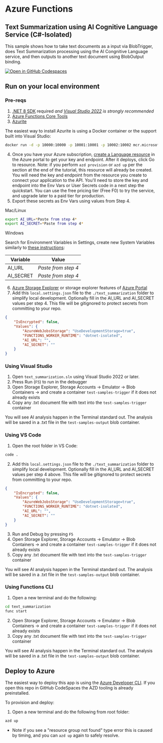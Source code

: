 # Azure Functions
## Text Summarization using AI Cognitive Language Service (C#-Isolated)

This sample shows how to take text documents as a input via BlobTrigger, does Text Summarization processing using the AI Congnitive Language service, and then outputs to another text document using BlobOutput binding.  

[![Open in GitHub Codespaces](https://github.com/codespaces/badge.svg)](https://github.com/codespaces/new?hide_repo_select=true&ref=main&repo=575770869)

## Run on your local environment

### Pre-reqs
1) [.NET 8 SDK](https://dotnet.microsoft.com/en-us/download/dotnet/8.0) required *and [Visual Studio 2022](https://visualstudio.microsoft.com/vs/) is strongly recommended*
2) [Azure Functions Core Tools](https://learn.microsoft.com/en-us/azure/azure-functions/functions-run-local?tabs=v4%2Cmacos%2Ccsharp%2Cportal%2Cbash#install-the-azure-functions-core-tools)
3) [Azurite](https://github.com/Azure/Azurite)

The easiest way to install Azurite is using a Docker container or the support built into Visual Studio:
```bash
docker run -d -p 10000:10000 -p 10001:10001 -p 10002:10002 mcr.microsoft.com/azure-storage/azurite
```

4) Once you have your Azure subscription, [create a Language resource](https://portal.azure.com/#create/Microsoft.CognitiveServicesTextAnalytics) in the Azure portal to get your key and endpoint. After it deploys, click Go to resource.  Note: if you perform `azd provision` or `azd up` per the section at the end of the tutorial, this resource will already be created.  
You will need the key and endpoint from the resource you create to connect your application to the API. You'll need to store the key and endpoint into the Env Vars or User Secrets code in a next step the quickstart.
You can use the free pricing tier (Free F0) to try the service, and upgrade later to a paid tier for production.
5) Export these secrets as Env Vars using values from Step 4.

Mac/Linux
```bash
export AI_URL=*Paste from step 4*
export AI_SECRET=*Paste from step 4*
```

Windows

Search for Environment Variables in Settings, create new System Variables similarly to [these instructions](https://docs.oracle.com/en/database/oracle/machine-learning/oml4r/1.5.1/oread/creating-and-modifying-environment-variables-on-windows.html#GUID-DD6F9982-60D5-48F6-8270-A27EC53807D0):

| Variable | Value |
| -------- | ----- |
| AI_URL | *Paste from step 4* |
| AI_SECRET | *Paste from step 4* |
6) [Azure Storage Explorer](https://azure.microsoft.com/en-us/products/storage/storage-explorer/) or storage explorer features of [Azure Portal](https://portal.azure.com)
7) Add this `local.settings.json` file to the `./text_summarization` folder to simplify local development.  Optionally fill in the AI_URL and AI_SECRET values per step 4.  This file will be gitignored to protect secrets from committing to your repo.  
```json
{
    "IsEncrypted": false,
    "Values": {
        "AzureWebJobsStorage": "UseDevelopmentStorage=true",
        "FUNCTIONS_WORKER_RUNTIME": "dotnet-isolated",
        "AI_URL": "",
        "AI_SECRET": ""
    }
}
```

### Using Visual Studio
1) Open `text_summarization.sln` using Visual Studio 2022 or later.
2) Press Run (`F5`) to run in the debugger
3) Open Storage Explorer, Storage Accounts -> Emulator -> Blob Containers -> and create a container `test-samples-trigger` if it does not already exists
4) Copy any .txt document file with text into the `test-samples-trigger` container

You will see AI analysis happen in the Terminal standard out.  The analysis will be saved in a .txt file in the `test-samples-output` blob container.

### Using VS Code
1) Open the root folder in VS Code:

```bash
code .
```
2) Add this `local.settings.json` file to the `./text_summarization` folder to simplify local development.  Optionally fill in the AI_URL and AI_SECRET values per step 4 above.  This file will be gitignored to protect secrets from committing to your repo.  
```json
{
    "IsEncrypted": false,
    "Values": {
        "AzureWebJobsStorage": "UseDevelopmentStorage=true",
        "FUNCTIONS_WORKER_RUNTIME": "dotnet-isolated",
        "AI_URL": "",
        "AI_SECRET": ""
    }
}
```
3) Run and Debug by pressing `F5`
4) Open Storage Explorer, Storage Accounts -> Emulator -> Blob Containers -> and create a container `test-samples-trigger` if it does not already exists
5) Copy any .txt document file with text into the `test-samples-trigger` container

You will see AI analysis happen in the Terminal standard out.  The analysis will be saved in a .txt file in the `test-samples-output` blob container.

### Using Functions CLI
1) Open a new terminal and do the following:

```bash
cd text_summarization
func start
```
2) Open Storage Explorer, Storage Accounts -> Emulator -> Blob Containers -> and create a container `test-samples-trigger` if it does not already exists
3) Copy any .txt document file with text into the `test-samples-trigger` container

You will see AI analysis happen in the Terminal standard out.  The analysis will be saved in a .txt file in the `test-samples-output` blob container.

## Deploy to Azure

The easiest way to deploy this app is using the [Azure Developer CLI](https://aka.ms/azd).  If you open this repo in GitHub CodeSpaces the AZD tooling is already preinstalled.

To provision and deploy:
1) Open a new terminal and do the following from root folder:
```bash
azd up
```

* Note if you see a "resource group not found" type error this is caused by timing, and you can `azd up` again to safely resolve.

